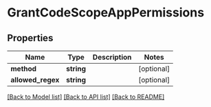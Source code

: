 # GrantCodeScopeAppPermissions

## Properties
Name | Type | Description | Notes
------------ | ------------- | ------------- | -------------
**method** | **string** |  | [optional] 
**allowed_regex** | **string** |  | [optional] 

[[Back to Model list]](../README.md#documentation-for-models) [[Back to API list]](../README.md#documentation-for-api-endpoints) [[Back to README]](../README.md)


